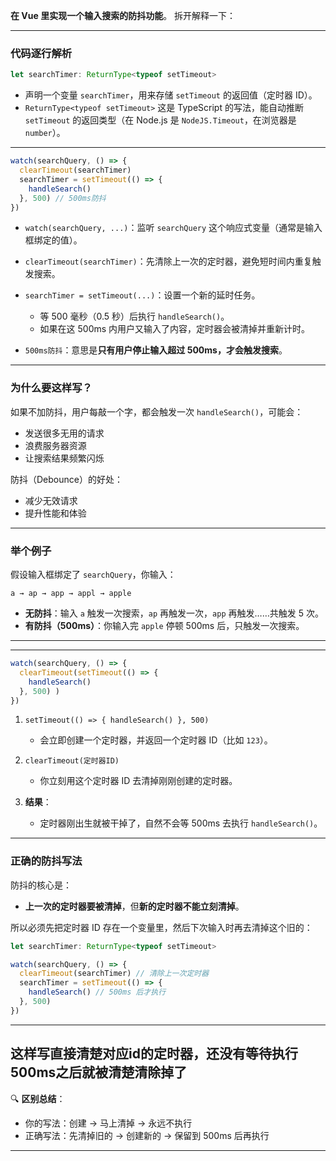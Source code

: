 **在 Vue 里实现一个输入搜索的防抖功能**。
拆开解释一下：

---

### 代码逐行解析

```ts
let searchTimer: ReturnType<typeof setTimeout>
```

* 声明一个变量 `searchTimer`，用来存储 `setTimeout` 的返回值（定时器 ID）。
* `ReturnType<typeof setTimeout>` 这是 TypeScript 的写法，能自动推断 `setTimeout` 的返回类型（在 Node.js 是 `NodeJS.Timeout`，在浏览器是 `number`）。

---

```ts
watch(searchQuery, () => {
  clearTimeout(searchTimer)
  searchTimer = setTimeout(() => {
    handleSearch()
  }, 500) // 500ms防抖
})
```

* `watch(searchQuery, ...)`：监听 `searchQuery` 这个响应式变量（通常是输入框绑定的值）。
* `clearTimeout(searchTimer)`：先清除上一次的定时器，避免短时间内重复触发搜索。
* `searchTimer = setTimeout(...)`：设置一个新的延时任务。

  * 等 500 毫秒（0.5 秒）后执行 `handleSearch()`。
  * 如果在这 500ms 内用户又输入了内容，定时器会被清掉并重新计时。
* `500ms防抖`：意思是**只有用户停止输入超过 500ms，才会触发搜索**。

---

### 为什么要这样写？

如果不加防抖，用户每敲一个字，都会触发一次 `handleSearch()`，可能会：

* 发送很多无用的请求
* 浪费服务器资源
* 让搜索结果频繁闪烁

防抖（Debounce）的好处：

* 减少无效请求
* 提升性能和体验

---

### 举个例子

假设输入框绑定了 `searchQuery`，你输入：

```
a → ap → app → appl → apple
```

* **无防抖**：输入 `a` 触发一次搜索，`ap` 再触发一次，`app` 再触发……共触发 5 次。
* **有防抖（500ms）**：你输入完 `apple` 停顿 500ms 后，只触发一次搜索。

---
---

```ts
watch(searchQuery, () => {
  clearTimeout(setTimeout(() => {
    handleSearch()
  }, 500) )
})
```

1. `setTimeout(() => { handleSearch() }, 500)`

   * 会立即创建一个定时器，并返回一个定时器 ID（比如 `123`）。
2. `clearTimeout(定时器ID)`

   * 你立刻用这个定时器 ID 去清掉刚刚创建的定时器。
3. **结果**：

   * 定时器刚出生就被干掉了，自然不会等 500ms 去执行 `handleSearch()`。

---

### 正确的防抖写法

防抖的核心是：

* **上一次的定时器要被清掉**，但**新的定时器不能立刻清掉**。

所以必须先把定时器 ID 存在一个变量里，然后下次输入时再去清掉这个旧的：

```ts
let searchTimer: ReturnType<typeof setTimeout>

watch(searchQuery, () => {
  clearTimeout(searchTimer) // 清除上一次定时器
  searchTimer = setTimeout(() => {
    handleSearch() // 500ms 后才执行
  }, 500)
})
```

---
 这样写直接清楚对应id的定时器，还没有等待执行500ms之后就被清楚清除掉了
---

🔍 **区别总结**：

* 你的写法：创建 → 马上清掉 → 永远不执行
* 正确写法：先清掉旧的 → 创建新的 → 保留到 500ms 后再执行

---


